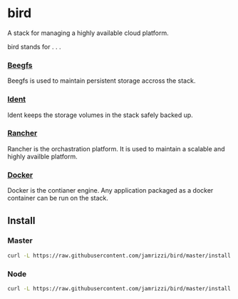 # bird
A stack for managing a highly available cloud platform.

bird stands for . . .

### [Beegfs](http://www.beegfs.com/)
Beegfs is used to maintain persistent storage accross the stack.
### [Ident](https://github.com/jamrizzi/ident)
Ident keeps the storage volumes in the stack safely backed up.
### [Rancher](http://rancher.com/)
Rancher is the orchastration platform. It is used to maintain a scalable and highly availble platform.
### [Docker](https://www.docker.com/)
Docker is the contianer engine. Any application packaged as a docker container can be run on the stack.

## Install
### Master
```sh
curl -L https://raw.githubusercontent.com/jamrizzi/bird/master/install.sh | bash master
```

### Node
```sh
curl -L https://raw.githubusercontent.com/jamrizzi/bird/master/install.sh | bash node
```
